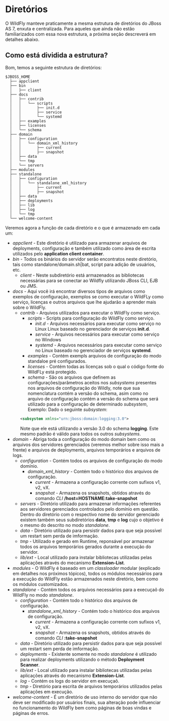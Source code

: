 # Diretórios

O WildFly manteve praticamente a mesma estrutura de diretórios do JBoss AS 7, enxuta e centralizada. Para aqueles que ainda não estão familiarizados com essa nova estrutura, a próxima seção descreverá em detalhes abaixo.

## Como está dividida a estrutura?

Bom, temos a seguinte estrutura de diretórios:
```
$JBOSS_HOME
  ├── appclient
  ├── bin
  │   ├── client
  ├── docs
  │   ├── contrib
  │   │   └── scripts
  │   │       ├── init.d
  │   │       ├── service
  │   │       └── systemd
  │   ├── examples
  │   ├── licenses
  │   └── schema
  ├── domain
  │   ├── configuration
  │   │   └── domain_xml_history
  │   │       ├── current
  │   │       ├── snapshot
  │   ├── data
  │   └── tmp
  │   └── servers
  ├── modules
  ├── standalone
  │   ├── configuration
  │   │   └── standalone_xml_history
  │   │       ├── current
  │   │       ├── snapshot
  │   ├── data
  │   ├── deployments
  │   ├── lib
  │   ├── log
  │   └── tmp
  └── welcome-content
```
Veremos agora a função de cada diretório e o que é armazenado em cada um:

* _appclient_ - Este diretório é utilizado para armazenar arquivos de deployments, configuração e também utilizado como área de escrita utilizados pelo __application client container__.
* _bin_ - Todos os binários do servidor serão encontratos neste diretório, tais como standalone/domain.sh|bat, script para adição de usuários, etc.
  * _client_ - Neste subdiretório está armazenados as bibliotecas necessárias para se conectar ao Wildfly utilizando JBoss CLI, EJB ou JMS.
* _docs_ - Aqui você irá encontrar diversos tipos de arquivos como exemplos de configuração, exemplos se como executar o WildFLy como serviço, licenças e outros arquivos que lhe ajudarão a aprender mais sobre o WildFly.
  * _contrib_ - Arquivos utilizados para executar o WildFly como serviço.
    * _scripts_ - Scripts para configuração do WildFly como serviço.
      * _init.d_ - Arquivos necessários para executar como serviço no Linux Linux baseado no gerenciador de serviços **init.d**.
      * _service_ - Arquivos necessários para executar como serviço no Windows
      * _systemd_ - Arquivos necessários para executar como serviço no Linux baseado no gerenciador de serviços **systemd**.
    * _examples_ - Contém exempls arquivos de configuração do modo standaloe pré configurados.
    * _licenses_ - Contém todas as licenças sob o qual o código fonte do WildFLy está protegido.
    * _schema_ - São os arquivos que definem as configurações/parâmetros aceitos nos *subsystems* presentes nos arquivos de configuração do Wildly, note que sua nomenclatura contém a versão do schema, asim como no arquivo de configuração contém a versão do schema que será utilizado para a configuração de determinado *subsystem*, Exemplo: Dado o seguinte *subsystem*: 
    ```xml
    <subsystem xmlns="urn:jboss:domain:logging:3.0">
    ```
    Note que ele está utilizando a versão 3.0 do schema **logging**. Este mesmo padrão é válido para todos os outros *subsystems*.
* _domain_ - Abriga toda a configuração do modo domain bem como os arquivos dos servidores gerenciados (veremos melhor sobre isso mais a frente) e arquivos de deployments, arquivos temporários e arquivos de logs.
  * _configuration_ - Contém todos os arquivos de configuração do modo domínio.
      * _domain_xml_history_ - Contém todo o histórico dos arquivos de configuração.
        * _current_ - Armazena a configuração corrente com sufixos v1, v2, vX.
        * _snapshot_ - Armazena os snapshots, obtidos através do comando *CLI* **/host=HOSTNAME:take-snapshot**
  * _servers_ - Diretório utilizado para armazenar informações referentes aos servidores gerenciados controlados pelo domínio em questão. Dentro do diretório com o respectivo nome do servidor gerenciado existem também seus subdiretórios **data**, **tmp** e **log** cujo o objetivo é o mesmo do descrito no modo *standalone*.
  * _data_ - Diretório utilizado para persistir dados para que seja possível um restart sem perda de imformação.
  * _tmp_ - Utilizado e gerado em Runtime, reponsável por armazenar todos os arquivos temporários gerados durante a execução do servidor.
  * _lib/ext_ - Local utilizado para instalar bibliotecas utilizadas pelas aplicações através do mecanismo **Extension-List**.
* _modules_ - O WildFly é baseado em um *classloader* modular (explicado em detalhes nos próximos tópicos), todos os módulos necessários para a execução do WildFly estão armazenados neste diretório, bem como os módulos customizados.
* _standalone_ - Contém todos os arquivos necessários para a execuçaõ do WildFly no modo *standalone*.
  * _configuration_ - Contém todo o histórico dos arquivos de configuração.
    * _standalone_xml_history_ - Contém todo o histórico dos arquivos de configuração.
      * _current_ -  Armazena a configuração corrente com sufixos v1, v2, vX.
      * _snapshot_ - Armazena os snapshots, obtidos através do comando *CLI* **:take-snapshot**
  * _data_ -  Diretório utilizado para persistir dados para que seja possível um restart sem perda de imformação.
  * _deployments_ - Existente somente no modo *standalone* é utilizado para realizar deployments utilizando o método **Deployment Scanner**.
  * _lib/ext_ - Local utilizado para instalar bibliotecas utilizadas pelas aplicações através do mecanismo **Extension-List**.
  * _log_ - Contém os logs do servidor em execuçaõ.
  * _tmp_ - Diretório para escrita de arquivos temporários utilizados pelas aplicações em execução.
* _welcome-content_ - É um diretório de uso interno do servidor que não deve ser modificado por usuários finais, sua alteração pode influenciar no funcionamento do WildFly bem como páginas de boas vindas e páginas de erros.